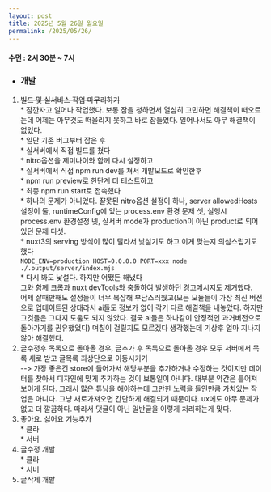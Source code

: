 ```yaml
---
layout: post
title: 2025년 5월 26일 월요일
permalink: /2025/05/26/
---
```

#### 수면 : 2시 30분 ~ 7시
* ### 개발
1. ~~빌드 및 실서비스 작업 마무리하기~~ <br>* 잠깐자고 일어나 작업했다. 보통 잠을 청하면서 열심히 고민하면 해결책이 떠오르는데 어제는 아무것도 떠올리지 못하고 바로 잠들었다. 일어나서도 아무 해결책이 없었다.<br>* 일단 기존 버그부터 잡은 후<br>* 실서버에서 직접 빌드를 쳤다<br>* nitro옵션을 제미나이와 함께 다시 설정하고<br>* 실서버에서 직접 npm run dev를 쳐서 개발모드로 확인한후<br>* npm run preview로 한단계 더 테스트하고<br>* 최종 npm run start로 접속했다<br>* 하나의 문제가 아니었다. 쟐못된 nitro옵션 설정이  하나, server allowedHosts 설정이 둘, runtimeConfig에 있는 process.env 환경 문제 셋, 실행시 process.env 환경설정 넷, 실서버 mode가 production이 아닌 product로 되어있던 문제 다섯.<br>* nuxt3의 serving 방식이 많이 달라서 낯설기도 하고 이게 맞는지 의심스럽기도했다<br>`NODE_ENV=production HOST=0.0.0.0 PORT=xxx node ./.output/server/index.mjs`<br>* 다시 봐도 낯설다. 하지만 어쨌든 해냈다<br>그와 함께 크롬과 nuxt devTools와 충돌하여 발생하던 경고메시지도 제거했다. <br>어제 잘때만해도 설정들이 너무 복잡해 부담스러웠고(모든 모듈들이 가장 최신 버전으로 업데이트된 상태라서 ai들도 정보가 없어 각기 다르 해결책을 내놓았다. 하지만 그것들은 그다지 도움도 되지 않았다. 결국 ai들은 하나같이 안정적인 과거버전으로 돌아가기를 권유했었다) 며칠이 걸릴지도 모르겠다 생각했는데 기상후 얼마 지나지 않아 해결했다. 
1. 글수정후 목록으로 돌아올 경우, 글추가 후 목록으로 돌아올 경우 모두 서버에서 목록 새로 받고 글목록 최상단으로 이동시키기 <br/>--> 가장 좋은건 store에 들어가서 해당부분을 추가하거나 수정하는 것이지만 데이터를 찾아서 디자인에 맞게 추가하는 것이 보통일이 아니다. 대부분 약간은 틀어져 보이게 된다. 그래서 많은 튜닝을 해야하는데 그만한 노력을 들인만큼 가치있는 작업은 아니다. 그냥 새로가져오면 간단하게 해결되기 때문이다. ux에도 아무 문제가 없고 더 깔끔하다. 따라서 댓글이 아닌 일반글을 이렇게 처리하는게 맞다.
1. 좋아요. 싫어요 기능추가<br>* 클라<br>* 서버
1. 글수정 개발<br>* 클라<br>* 서버
1. 글삭제 개발